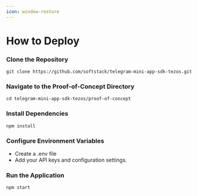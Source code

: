 ```yaml
---
icon: window-restore
---
```


# How to Deploy

### Clone the Repository

```
git clone https://github.com/softstack/telegram-mini-app-sdk-tezos.git
```

### Navigate to the Proof-of-Concept Directory

```
cd telegram-mini-app-sdk-tezos/proof-of-concept
```

### Install Dependencies

```
npm install
```

### Configure Environment Variables

* Create a .env file
* Add your API keys and configuration settings.

### Run the Application

```
npm start 
```
